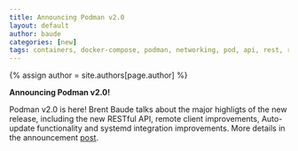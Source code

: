 ```yaml
---
title: Announcing Podman v2.0
layout: default
author: baude
categories: [new]
tags: containers, docker-compose, podman, networking, pod, api, rest, rest-api, v2
---
```

{% assign author = site.authors[page.author] %}

**Announcing Podman v2.0!**

Podman v2.0 is here!  Brent Baude talks about the major highligts of the new release, including the new RESTful API, remote client improvements, Auto-update functionality and systemd integration improvements. 
More details in the announcement [post](https://podman.io/blogs/2020/06/29/podman-v2-announce.html).
